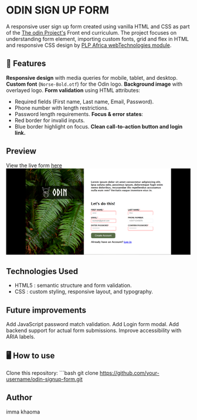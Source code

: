 #  ODIN SIGN UP FORM #

A responsive user sign up form created using vanilla HTML and CSS as part of the [The odin Project's](https://www.theodinproject.com/) Front end curriculum. The project focuses on understanding form element, importing custom fonts, grid and flex in HTML and responsive CSS design by [PLP Africa webTechnologies module](https://github.com/PLP-WebTechnologies). 

## 🚀 Features
**Responsive design** with media queries for mobile, tablet, and desktop.
**Custom font** (`Norse-Bold.otf`) for the Odin logo.
**Background image** with overlayed logo.
**Form validation** using HTML attributes:
  - Required fields (First name, Last name, Email, Password).
  - Phone number with length restrictions.
  - Password length requirements.
**Focus & error states**:
  - Red border for invalid inputs.
  - Blue border highlight on focus.
**Clean call-to-action button and login link.**

## Preview
View the live form [here](https://khaif-dev.github.io/sign-up-form/)
![image alt](https://github.com/khaif-dev/sign-up-form/blob/main/Screenshot%202025-08-20%20083618.png)


## Technologies Used
* HTML5 : semantic structure and form validation.
* CSS : custom styling, responsive layout, and typography.

## Future improvements
Add JavaScript password match validation.
Add Login form modal.
Add backend support for actual form submissions.
Improve accessibility with ARIA labels.

## 🖥️ How to use
  Clone this repository:
     ```bash
     git clone https://github.com/your-username/odin-signup-form.git

## Author
imma khaoma
